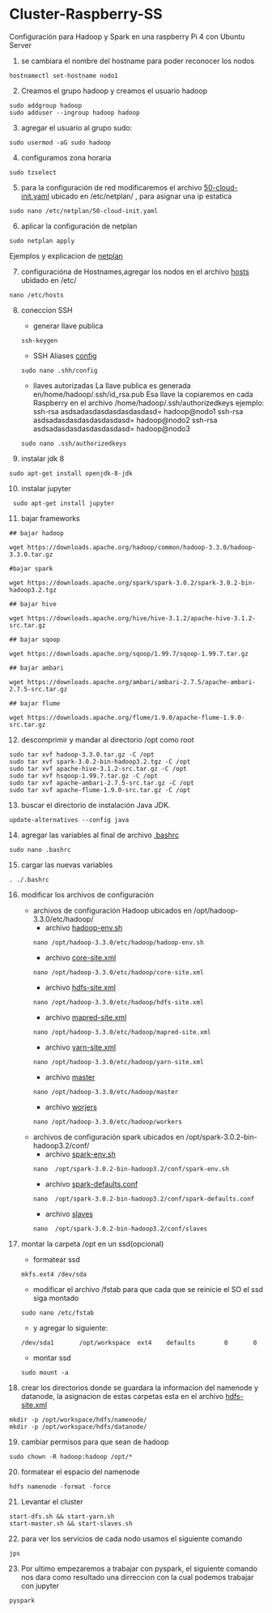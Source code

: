 # Cluster-Raspberry-SS

Configuración para Hadoop y Spark en una raspberry Pi 4 con Ubuntu Server
1. se cambiara el nombre del hostname para poder reconocer los nodos

```
hostnamectl set-hostname nodo1
```

2. Creamos el grupo hadoop y creamos el usuario hadoop

```
sudo addgroup hadoop
sudo adduser --ingroup hadoop hadoop
```

3. agregar el usuario al grupo sudo:

```
sudo usermod -aG sudo hadoop
```


4. configuramos zona horaria
```
sudo tzselect
```
5. para la configuración de red modificaremos el archivo [50-cloud-init.yaml](50-cloud-init.yaml) ubicado en /etc/netplan/ , para asignar una ip estatica
```
sudo nano /etc/netplan/50-cloud-init.yaml

```

6. aplicar la configuración de netplan
```
sudo netplan apply
```
Ejemplos y explicacion de [netplan](https://netplan.io/examples/)

7. configuracióna de Hostnames,agregar los nodos en el archivo [hosts](hosts) ubidado en /etc/ 
```
nano /etc/hosts
```
8. coneccion SSH
   - generar llave publica
   ```
   ssh-keygen
   ```
   
   - SSH Aliases [config](config)
   ```
   sudo nano .shh/config
   ```
   - llaves autorizadas
   La llave publica es generada en/home/hadoop/.ssh/id_rsa.pub Esa llave la copiaremos en cada Raspberry en el archivo /home/hadoop/.ssh/authorizedkeys
   ejemplo: 
   ssh-rsa asdsadasdasdasdasdasdasd= hadoop@nodo1
   ssh-rsa asdsadasdasdasdasdasdasd= hadoop@nodo2
   ssh-rsa asdsadasdasdasdasdasdasd= hadoop@nodo3
   
   ```
   sudo nano .ssh/authorizedkeys
   ```
9. instalar jdk 8
```
sudo apt-get install openjdk-8-jdk
```
10. instalar jupyter
```
 sudo apt-get install jupyter
```
11. bajar frameworks
```
## bajar hadoop

wget https://downloads.apache.org/hadoop/common/hadoop-3.3.0/hadoop-3.3.0.tar.gz

#bajar spark

wget https://downloads.apache.org/spark/spark-3.0.2/spark-3.0.2-bin-hadoop3.2.tgz

## bajar hive 

wget https://downloads.apache.org/hive/hive-3.1.2/apache-hive-3.1.2-src.tar.gz

## bajar sqoop

wget https://downloads.apache.org/sqoop/1.99.7/sqoop-1.99.7.tar.gz

## bajar ambari 

wget https://downloads.apache.org/ambari/ambari-2.7.5/apache-ambari-2.7.5-src.tar.gz

## bajar flume

wget https://downloads.apache.org/flume/1.9.0/apache-flume-1.9.0-src.tar.gz
```

12. descomprimir y mandar al directorio /opt como root

```
sudo tar xvf hadoop-3.3.0.tar.gz -C /opt
sudo tar xvf spark-3.0.2-bin-hadoop3.2.tgz -C /opt
sudo tar xvf apache-hive-3.1.2-src.tar.gz -C /opt
sudo tar xvf hsqoop-1.99.7.tar.gz -C /opt
sudo tar xvf apache-ambari-2.7.5-src.tar.gz -C /opt
sudo tar xvf apache-flume-1.9.0-src.tar.gz -C /opt
```

13. buscar el directorio de instalación Java JDK.
```
update-alternatives --config java
```

14. agregar las variables al final de archivo [.bashrc](.bashrc)
```
sudo nano .bashrc
```


15. cargar las nuevas variables 
```
. ./.bashrc
```
16. modificar los archivos de configuración
    - archivos de configuración Hadoop ubicados en /opt/hadoop-3.3.0/etc/hadoop/
      - archivo [hadoop-env.sh](Hadoop/hadoop-env.sh) 
      ```
      nano /opt/hadoop-3.3.0/etc/hadoop/hadoop-env.sh
      ```
      - archivo [core-site.xml](Hadoop/core-site.xml) 
      ```
      nano /opt/hadoop-3.3.0/etc/hadoop/core-site.xml
      ```
      - archivo [hdfs-site.xml](Hadoop/hdfs-site.xml) 
      ```
      nano /opt/hadoop-3.3.0/etc/hadoop/hdfs-site.xml
      ```
      - archivo [mapred-site.xml](Hadoop/mapred-site.xml) 
      ```
      nano /opt/hadoop-3.3.0/etc/hadoop/mapred-site.xml
      ```
      - archivo [yarn-site.xml](Hadoop/yarn-site.xml) 
      ```
      nano /opt/hadoop-3.3.0/etc/hadoop/yarn-site.xml
      ```
      - archivo [master](Hadoop/master) 
      ```
      nano /opt/hadoop-3.3.0/etc/hadoop/master
      ```
      - archivo [worjers](Hadoop/workers) 
      ```
      nano /opt/hadoop-3.3.0/etc/hadoop/workers
      ```
    - archivos de configuración spark ubicados en /opt/spark-3.0.2-bin-hadoop3.2/conf/
      - archivo [spark-env.sh](Spark/spark-env.sh)  
      ```
      nano  /opt/spark-3.0.2-bin-hadoop3.2/conf/spark-env.sh 
      ```
      - archivo [spark-defaults.conf](Spark/spark-defaults.conf) 
      ```
      nano  /opt/spark-3.0.2-bin-hadoop3.2/conf/spark-defaults.conf 
      ```
      - archivo [slaves](Spark/slaves)   
      ```
      nano  /opt/spark-3.0.2-bin-hadoop3.2/conf/slaves 
      ```
17. montar la carpeta /opt en un ssd(opcional) 
    - formatear ssd 
    ```
    mkfs.ext4 /dev/sda
    ```
    - modificar el archivo /fstab para que cada que se reinicie el SO el ssd siga montado
    ```
    sudo nano /etc/fstab
    ```
    - y agregar lo siguiente:
    ```
    /dev/sda1       /opt/workspace  ext4    defaults        0       0
    ```
    - montar ssd
    ```
    sudo mount -a
    ```

18. crear los directorios donde se guardara la informacion del namenode y datanode, la asignacion de estas carpetas esta en el archivo [hdfs-site.xml](Hadoop/hdfs-site.xml)
```
mkdir -p /opt/workspace/hdfs/namenode/ 
mkdir -p /opt/workspace/hdfs/datanode/
```
19. cambiar permisos para que sean de hadoop

```
sudo chown -R hadoop:hadoop /opt/*
```

20. formatear el espacio del namenode
```
hdfs namenode -format -force
```
21. Levantar el cluster
```
start-dfs.sh && start-yarn.sh
start-master.sh && start-slaves.sh
```
22. para ver los servicios de cada nodo usamos el siguiente comando
```
jps
```
23. Por ultimo empezaremos a trabajar con pyspark, el siguiente comando nos dara como resultado una dirreccion con la cual podemos trabajar con jupyter
```
pyspark
```
